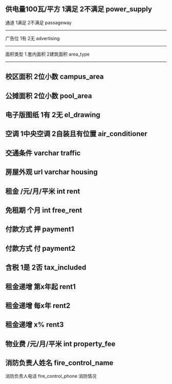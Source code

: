 供电量100瓦/平方 1满足 2不满足
power_supply
-----
通道 1满足 2不满足
passageway

-------
广告位 1有 2无
advertising

--------
面积类型 1.套内面积 2建筑面积
area_type

-------
校区面积 2位小数 
campus_area
-------
公摊面积 2位小数 
pool_area
-------
电子版图纸 1有 2无
el_drawing
-------
空调 1中央空调 2自装且有位置
air_conditioner
-------
交通条件 varchar
traffic
-------
房屋外观 url varchar
housing
--------
租金 /元/月/平米 int
rent
--------
免租期 个月 int
free_rent
--------
付款方式 押
payment1
--------
付款方式 付
payment2
---------
含税 1是 2否
tax_included
---------
租金递增 第x年起
rent1
---------
租金递增 每x年
rent2
---------
租金递增 x%
rent3
--------
物业费 /元/月/平米 int
property_fee
--------
消防负责人姓名 
fire_control_name
--------
消防负责人电话
fire_control_phone
消防情况